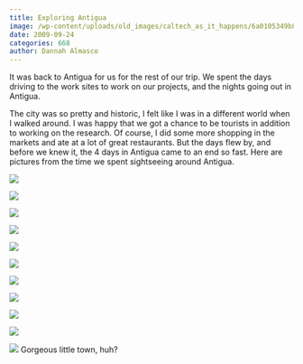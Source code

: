 ```yaml
---
title: Exploring Antigua
image: /wp-content/uploads/old_images/caltech_as_it_happens/6a0105349b8251970b0120a58dd484970b.jpg
date: 2009-09-24
categories: 668
author: Dannah Almasco
---
```


It was back to Antigua for us for the rest of our trip. We spent the days driving to the work sites to work on our projects, and the nights going out in Antigua.

The city was so pretty and historic, I felt like I was in a different world when I walked around. I was happy that we got a chance to be tourists in addition to working on the research. Of course, I did some more shopping in the markets and ate at a lot of great restaurants. 
But the days flew by, and before we knew it, the 4 days in Antigua came to an end so fast. Here are pictures from the time we spent sightseeing around Antigua.


![](/old_images/caltech_as_it_happens/6a0105349b8251970b0120a58dd507970b.jpg)

![](/old_images/caltech_as_it_happens/6a0105349b8251970b0120a5e47016970c.jpg)

![](/old_images/caltech_as_it_happens/6a0105349b8251970b0120a58dd5c6970b.jpg)

![](/old_images/caltech_as_it_happens/6a0105349b8251970b0120a5e47154970c.jpg)

![](/old_images/caltech_as_it_happens/6a0105349b8251970b0120a5e472c0970c.jpg)

![](/old_images/caltech_as_it_happens/6a0105349b8251970b0120a58dd892970b.jpg)

![](/old_images/caltech_as_it_happens/6a0105349b8251970b0120a5e47496970c.jpg)

![](/old_images/caltech_as_it_happens/6a0105349b8251970b0120a5e475a0970c.jpg)

![](/old_images/caltech_as_it_happens/6a0105349b8251970b0120a58ddae4970b.jpg)

![](/old_images/caltech_as_it_happens/6a0105349b8251970b0120a58ddb46970b.jpg)
 
 
 
 
 
 
 
 
 
 

![](/old_images/caltech_as_it_happens/6a0105349b8251970b0120a5e47887970c.jpg)
 Gorgeous little town, huh? 
